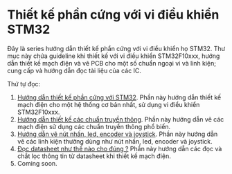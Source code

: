 # Thiết kế phần cứng với vi điều khiển STM32

Đây là series hướng dẫn thiết kế phần cứng với vi điều khiển họ STM32. Thư mục này chứa guideline khi thiết kế với vi điều khiển STM32F10xxx, hướng dẫn thiết kế mạch điện và vẽ PCB cho một số chuẩn ngoại vi và linh kiện; cung cấp và hướng dẫn đọc tài liệu của các IC.

Thứ tự đọc:

1. [Hướng dẫn thiết kế phần cứng với STM32](<Hướng dẫn thiết kế phần cứng với STM32/Hướng dẫn thiết kế phần cứng với STM32.md>). Phần này hướng dẫn thiết kế mạch điện cho một hệ thống cơ bản nhất, sử dụng vi điều khiển STM32F10xxx.
2. [Hướng dẫn thiết kế các chuẩn truyền thông](<Hướng dẫn thiết kế các chuẩn truyền thông/Hướng dẫn thiết kế các chuẩn truyền thông.md>). Phần này hướng dẫn vẽ các mạch điện sử dụng các chuẩn truyền thông phổ biến.
3. [Hướng dẫn vẽ nút nhấn, led, encoder và joystick](<Hướng dẫn vẽ nút nhấn, led, encoder và joystick/Hướng dẫn vẽ nút nhấn, led, encoder và joystick.md>). Phần này hướng dẫn vẽ các linh kiện thường dùng như nút nhấn, led, encoder và joystick.
4. [Đọc datasheet như thế nào cho đúng ?](<Datasheet/Đọc datasheet như thế nào cho đúng.md>) Phần này hướng dẫn các đọc và chắt lọc thông tin từ datasheet khi thiết kế mạch điện.
5. Coming soon.